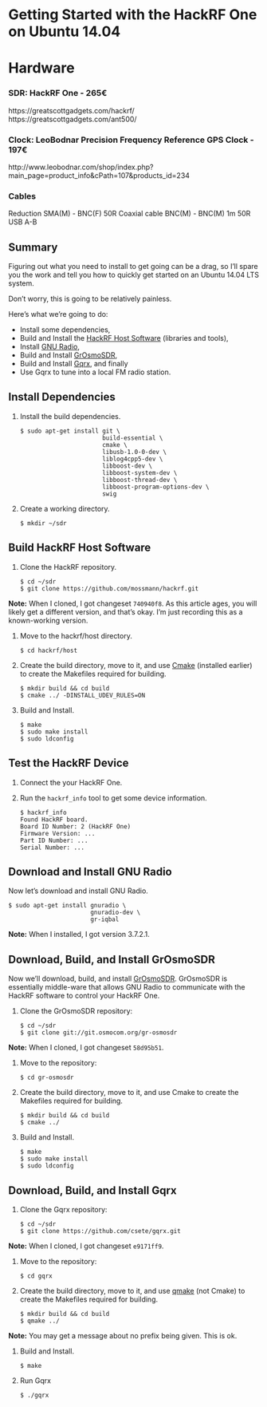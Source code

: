 # Getting Started with the HackRF One on Ubuntu 14.04


<h1>Hardware</h1>
<h3>SDR: HackRF One - 265€</h3>
https://greatscottgadgets.com/hackrf/ 
https://greatscottgadgets.com/ant500/

<h3>Clock: LeoBodnar Precision Frequency Reference GPS Clock - 197€</h3> http://www.leobodnar.com/shop/index.php?main_page=product_info&cPath=107&products_id=234

<h3>Cables</h3>
Reduction SMA(M) - BNC(F) 50R
Coaxial cable BNC(M) - BNC(M) 1m 50R
USB A-B

<h2>Summary</h2>

<p>Figuring out what you need to install to get going can be a drag, so I&rsquo;ll spare you the work and tell you how to quickly get started on an Ubuntu 14.04 LTS system.</p>

<p>Don&rsquo;t worry, this is going to be relatively painless.</p>

<p>Here&rsquo;s what we&rsquo;re going to do:</p>

<ul>
<li>Install some dependencies,</li>
<li>Build and Install the <a href="https://github.com/mossmann/hackrf/tree/master/host">HackRF Host Software</a> (libraries and tools),</li>
<li>Install <a href="http://gnuradio.org/">GNU Radio</a>,</li>
<li>Build and Install <a href="http://sdr.osmocom.org/trac/wiki/GrOsmoSDR">GrOsmoSDR</a>,</li>
<li>Build and Install <a href="http://gqrx.dk/">Gqrx</a>, and finally</li>
<li>Use Gqrx to tune into a local FM radio station.</li>
</ul>

<h2>Install Dependencies</h2>

<ol>
<li><p>Install the build dependencies.</p>

<pre><code>$ sudo apt-get install git \
                       build-essential \
                       cmake \
                       libusb-1.0-0-dev \
                       liblog4cpp5-dev \
                       libboost-dev \
                       libboost-system-dev \
                       libboost-thread-dev \
                       libboost-program-options-dev \
                       swig
</code></pre></li>

<li><p>Create a working directory.</p>

<pre><code>$ mkdir ~/sdr
</code></pre></li>
</ol>

<h2>Build HackRF Host Software</h2>

<ol>
<li><p>Clone the HackRF repository.</p>

<pre><code>$ cd ~/sdr
$ git clone https://github.com/mossmann/hackrf.git
</code></pre></li>
</ol>

<p><strong>Note:</strong> When I cloned, I got changeset <code>740940f8</code>. As this article ages, you will likely get a different version, and that&rsquo;s okay. I&rsquo;m just recording this as a known-working version.</p>

<ol>
<li><p>Move to the hackrf/host directory.</p>

<pre><code>$ cd hackrf/host
</code></pre></li>

<li><p>Create the build directory, move to it, and use <a href="http://www.cmake.org/">Cmake</a> (installed earlier) to create the Makefiles required for building.</p>

<pre><code>$ mkdir build &amp;&amp; cd build
$ cmake ../ -DINSTALL_UDEV_RULES=ON
</code></pre></li>

<li><p>Build and Install.</p>

<pre><code>$ make
$ sudo make install
$ sudo ldconfig
</code></pre></li>
</ol>

<h2>Test the HackRF Device</h2>

<ol>
<li><p>Connect the your HackRF One.</p></li>

<li><p>Run the <code>hackrf_info</code> tool to get some device information.</p>

<pre><code>$ hackrf_info
Found HackRF board.
Board ID Number: 2 (HackRF One)
Firmware Version: ...
Part ID Number: ...
Serial Number: ...
</code></pre></li>
</ol>

<h2>Download and Install GNU Radio</h2>

<p>Now let&rsquo;s download and install GNU Radio.</p>

<pre><code>$ sudo apt-get install gnuradio \
                       gnuradio-dev \
                       gr-iqbal
</code></pre>

<p><strong>Note:</strong> When I installed, I got version 3.7.2.1.</p>

<h2>Download, Build, and Install GrOsmoSDR</h2>

<p>Now we&rsquo;ll download, build, and install <a href="http://sdr.osmocom.org/trac/wiki/GrOsmoSDR">GrOsmoSDR</a>. GrOsmoSDR is essentially middle-ware that allows GNU Radio to communicate with the HackRF software to control your HackRF One.</p>

<ol>
<li><p>Clone the GrOsmoSDR repository:</p>

<pre><code>$ cd ~/sdr
$ git clone git://git.osmocom.org/gr-osmosdr
</code></pre></li>
</ol>

<p><strong>Note:</strong> When I cloned, I got changeset <code>58d95b51</code>.</p>

<ol>
<li><p>Move to the repository:</p>

<pre><code>$ cd gr-osmosdr
</code></pre></li>

<li><p>Create the build directory, move to it, and use Cmake to create the Makefiles required for building.</p>

<pre><code>$ mkdir build &amp;&amp; cd build
$ cmake ../
</code></pre></li>

<li><p>Build and Install.</p>

<pre><code>$ make
$ sudo make install
$ sudo ldconfig
</code></pre></li>
</ol>

<h2>Download, Build, and Install Gqrx</h2>

<ol>
<li><p>Clone the Gqrx repository:</p>

<pre><code>$ cd ~/sdr
$ git clone https://github.com/csete/gqrx.git
</code></pre></li>
</ol>

<p><strong>Note:</strong> When I cloned, I got changeset <code>e9171ff9</code>.</p>

<ol>
<li><p>Move to the repository:</p>

<pre><code>$ cd gqrx
</code></pre></li>

<li><p>Create the build directory, move to it, and use <a href="http://qt-project.org/doc/qt-4.8/qmake-manual.html">qmake</a> (not Cmake) to create the Makefiles required for building.</p>

<pre><code>$ mkdir build &amp;&amp; cd build
$ qmake ../
</code></pre></li>
</ol>

<p><strong>Note:</strong> You may get a message about no prefix being given. This is ok.</p>

<ol>
<li><p>Build and Install.</p>

<pre><code>$ make
</code></pre></li>

<li><p>Run Gqrx</p>

<pre><code>$ ./gqrx
</code></pre></li>
</ol>

